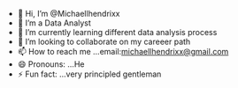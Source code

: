 - 👋 Hi, I’m @Michaellhendrixx
- 👀 I’m a Data Analyst
- 🌱 I’m currently learning different data analysis process
- 💞️ I’m looking to collaborate on my careeer path
- 📫 How to reach me ...email:michaellhendrixx@gmail.com
- 😄 Pronouns: ...He
- ⚡ Fun fact: ...very principled gentleman

<!---
Michaellhendrixx/Michaellhendrixx is a ✨ special ✨ repository because its `README.md` (this file) appears on your GitHub profile.
You can click the Preview link to take a look at your changes.
--->
